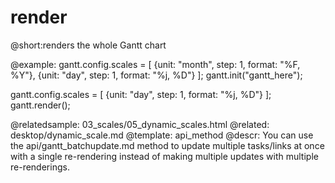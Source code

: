 render
=============

@short:renders the whole Gantt chart
	




@example:
gantt.config.scales = [
    {unit: "month", step: 1, format: "%F, %Y"},
    {unit: "day", step: 1, format: "%j, %D"}
];
gantt.init("gantt_here");
 
gantt.config.scales = [
    {unit: "day", step: 1, format: "%j, %D"}
];
gantt.render();

@relatedsample:
	03_scales/05_dynamic_scales.html
@related:
	desktop/dynamic_scale.md
@template:	api_method
@descr:
You can use the api/gantt_batchupdate.md method to update multiple tasks/links at once with a single re-rendering instead of making multiple updates with multiple re-renderings.

